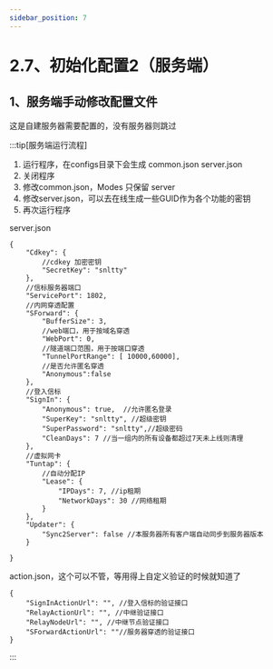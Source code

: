 ```yaml
---
sidebar_position: 7
---
```


# 2.7、初始化配置2（服务端）

## 1、服务端手动修改配置文件

这是自建服务器需要配置的，没有服务器则跳过

:::tip[服务端运行流程]
1. 运行程序，在configs目录下会生成 common.json server.json
2. 关闭程序
3. 修改common.json，Modes 只保留 server
4. 修改server.json，可以去在线生成一些GUID作为各个功能的密钥
5. 再次运行程序

server.json
```
{
    "Cdkey": {
        //cdkey 加密密钥
        "SecretKey": "snltty"
    },
    //信标服务器端口
    "ServicePort": 1802,
    //内网穿透配置
    "SForward": {
        "BufferSize": 3,
        //web端口，用于按域名穿透
        "WebPort": 0,
        //隧道端口范围，用于按端口穿透
        "TunnelPortRange": [ 10000,60000],
        //是否允许匿名穿透
        "Anonymous":false
    },
    //登入信标
    "SignIn": {
        "Anonymous": true,  //允许匿名登录
        "SuperKey": "snltty", //超级密钥
        "SuperPassword": "snltty",//超级密码
        "CleanDays": 7 //当一组内的所有设备都超过7天未上线则清理
    },
    //虚拟网卡
    "Tuntap": {
        //自动分配IP
        "Lease": {
            "IPDays": 7, //ip租期
            "NetworkDays": 30 //网络租期
        }
    },
    "Updater": {
        "Sync2Server": false //本服务器所有客户端自动同步到服务器版本
    }

}
```
action.json，这个可以不管，等用得上自定义验证的时候就知道了
```
{
    "SignInActionUrl": "", //登入信标的验证接口
    "RelayActionUrl": "", //中继验证接口
    "RelayNodeUrl": "", //中继节点验证接口
    "SForwardActionUrl": ""//服务器穿透的验证接口
}
```
:::
